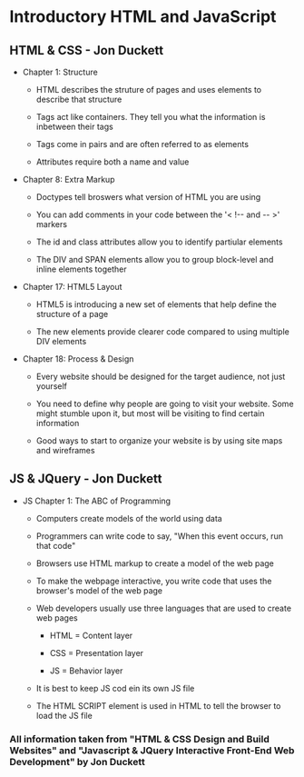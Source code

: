 # Introductory HTML and JavaScript

## HTML & CSS - Jon Duckett

- Chapter 1: Structure

  - HTML describes the struture of pages and uses elements to describe that structure
  
  - Tags act like containers. They tell you what the information is inbetween their tags

  - Tags come in pairs and are often referred to as elements

  - Attributes require both a name and value

- Chapter 8: Extra Markup

  - Doctypes tell broswers what version of HTML you are using

  - You can add comments in your code between the '< !-- and -- >' markers

  - The id and class attributes allow you to identify partiular elements

  - The DIV and SPAN elements allow you to group block-level and inline elements together

- Chapter 17: HTML5 Layout

  - HTML5 is introducing a new set of elements that help define the structure of a page

  - The new elements provide clearer code compared to using multiple DIV elements

- Chapter 18: Process & Design

  - Every website should be designed for the target audience, not just yourself

  - You need to define why people are going to visit your website. Some might stumble upon it, but most will be visiting to find certain information

  - Good ways to start to organize your website is by using site maps and wireframes

## JS & JQuery - Jon Duckett

- JS Chapter 1: The ABC of Programming

  - Computers create models of the world using data
  
  - Programmers can write code to say, "When this event occurs, run that code"

  - Browsers use HTML markup to create a model of the web page

  - To make the webpage interactive, you write code that uses the browser's model of the web page

  - Web developers usually use three languages that are used to create web pages

    - HTML = Content layer

    - CSS = Presentation layer

    - JS = Behavior layer

  - It is best to keep JS cod ein its own JS file

  - The HTML SCRIPT element is used in HTML to tell the browser to load the JS file

### All information taken from "HTML & CSS Design and Build Websites" and "Javascript & JQuery Interactive Front-End Web Development" by Jon Duckett